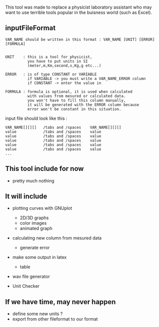 
This tool was made to replace a physicist laboratory assistant who may want to use terrible tools popular in the buisness world (such as Excel).


inputFileFormat
---------------

	VAR_NAME should be written in this format : VAR_NAME [UNIT] [ERROR] [FORMULA]


	UNIT    : this is a tool for physicist,
			  you have to put units in SI 
			  (meter,m,Km,second,s,Kg,g etc...)

	ERROR   : is of type CONSTANT or VARIABLE
			  if VARIABLE -> you must write a VAR_NAME_ERROR column
			  if CONSTANT -> enter the value in

	FORMULA : formula is optional, it is used when calculated
			  with values from mesured or calculated data.
			  you won't have to fill this column manually,
			  it will be generated with the ERROR column because
			  error won't be constant in this situation.


input file should look like this :

	VAR_NAME[][][]   /tabs and /spaces    VAR_NAME[][][]
	value            /tabs and /spaces    value                              
	value            /tabs and /spaces    value                              
	value            /tabs and /spaces    value                              
	value            /tabs and /spaces    value                              
	value            /tabs and /spaces    value                              
	...                                                                                          





This tool include for now
-------------------------

- pretty much nothing


It will include
---------------

- plotting curves with GNUplot
	- 2D/3D graphs
	- color images
	- animated graph

- calculating new column from mesured data
	- generate error

- make some output in latex
	- table

- wav file generator

- Unit Checker


If we have time, may never happen
---------------------------------

- define some new units ?
- export from other fileformat to our format



























